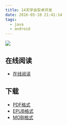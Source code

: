 ```yaml
---
title: 14天学会安卓开发
date: 2016-05-18 21:41:14
tags:
  - java
  - android
---
```


![](https://ek8whxe.cloudimg.io/s/width/226/https://www.gitbook.com/cover/book/wizardforcel/android-14-days.jpg)

<!--more-->

## 在线阅读 ##

+ [在线阅读](https://www.gitbook.com/book/wizardforcel/android-14-days/details)

## 下载 ##

+ [PDF格式](https://www.gitbook.com/download/pdf/book/wizardforcel/android-14-days)
+ [EPUB格式](https://www.gitbook.com/download/epub/book/wizardforcel/android-14-days)
+ [MOBI格式](https://www.gitbook.com/download/mobi/book/wizardforcel/android-14-days)
